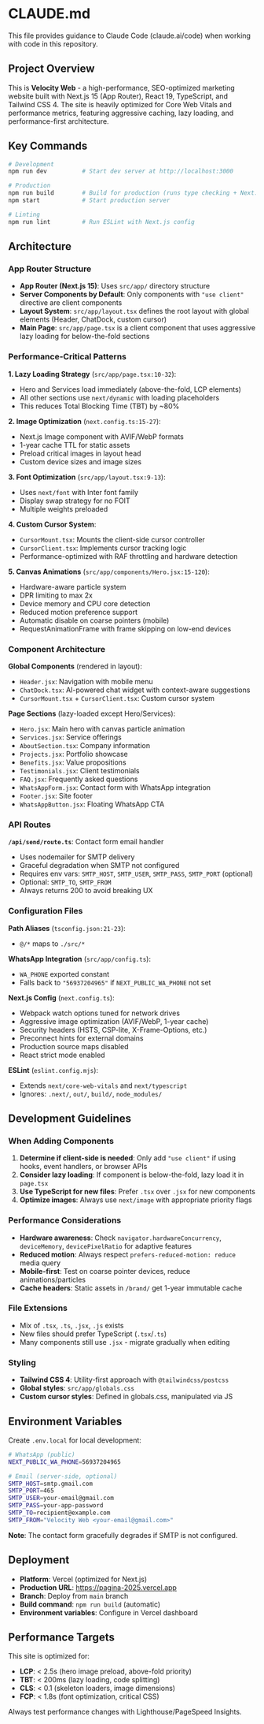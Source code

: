 # CLAUDE.md

This file provides guidance to Claude Code (claude.ai/code) when working with code in this repository.

## Project Overview

This is **Velocity Web** - a high-performance, SEO-optimized marketing website built with Next.js 15 (App Router), React 19, TypeScript, and Tailwind CSS 4. The site is heavily optimized for Core Web Vitals and performance metrics, featuring aggressive caching, lazy loading, and performance-first architecture.

## Key Commands

```bash
# Development
npm run dev          # Start dev server at http://localhost:3000

# Production
npm run build        # Build for production (runs type checking + Next.js build)
npm start            # Start production server

# Linting
npm run lint         # Run ESLint with Next.js config
```

## Architecture

### App Router Structure
- **App Router (Next.js 15)**: Uses `src/app/` directory structure
- **Server Components by Default**: Only components with `"use client"` directive are client components
- **Layout System**: `src/app/layout.tsx` defines the root layout with global elements (Header, ChatDock, custom cursor)
- **Main Page**: `src/app/page.tsx` is a client component that uses aggressive lazy loading for below-the-fold sections

### Performance-Critical Patterns

**1. Lazy Loading Strategy** (`src/app/page.tsx:10-32`):
- Hero and Services load immediately (above-the-fold, LCP elements)
- All other sections use `next/dynamic` with loading placeholders
- This reduces Total Blocking Time (TBT) by ~80%

**2. Image Optimization** (`next.config.ts:15-27`):
- Next.js Image component with AVIF/WebP formats
- 1-year cache TTL for static assets
- Preload critical images in layout head
- Custom device sizes and image sizes

**3. Font Optimization** (`src/app/layout.tsx:9-13`):
- Uses `next/font` with Inter font family
- Display swap strategy for no FOIT
- Multiple weights preloaded

**4. Custom Cursor System**:
- `CursorMount.tsx`: Mounts the client-side cursor controller
- `CursorClient.tsx`: Implements cursor tracking logic
- Performance-optimized with RAF throttling and hardware detection

**5. Canvas Animations** (`src/app/components/Hero.jsx:15-120`):
- Hardware-aware particle system
- DPR limiting to max 2x
- Device memory and CPU core detection
- Reduced motion preference support
- Automatic disable on coarse pointers (mobile)
- RequestAnimationFrame with frame skipping on low-end devices

### Component Architecture

**Global Components** (rendered in layout):
- `Header.jsx`: Navigation with mobile menu
- `ChatDock.tsx`: AI-powered chat widget with context-aware suggestions
- `CursorMount.tsx` + `CursorClient.tsx`: Custom cursor system

**Page Sections** (lazy-loaded except Hero/Services):
- `Hero.jsx`: Main hero with canvas particle animation
- `Services.jsx`: Service offerings
- `AboutSection.tsx`: Company information
- `Projects.jsx`: Portfolio showcase
- `Benefits.jsx`: Value propositions
- `Testimonials.jsx`: Client testimonials
- `FAQ.jsx`: Frequently asked questions
- `WhatsAppForm.jsx`: Contact form with WhatsApp integration
- `Footer.jsx`: Site footer
- `WhatsAppButton.jsx`: Floating WhatsApp CTA

### API Routes

**`/api/send/route.ts`**: Contact form email handler
- Uses nodemailer for SMTP delivery
- Graceful degradation when SMTP not configured
- Requires env vars: `SMTP_HOST`, `SMTP_USER`, `SMTP_PASS`, `SMTP_PORT` (optional)
- Optional: `SMTP_TO`, `SMTP_FROM`
- Always returns 200 to avoid breaking UX

### Configuration Files

**Path Aliases** (`tsconfig.json:21-23`):
- `@/*` maps to `./src/*`

**WhatsApp Integration** (`src/app/config.ts`):
- `WA_PHONE` exported constant
- Falls back to `"56937204965"` if `NEXT_PUBLIC_WA_PHONE` not set

**Next.js Config** (`next.config.ts`):
- Webpack watch options tuned for network drives
- Aggressive image optimization (AVIF/WebP, 1-year cache)
- Security headers (HSTS, CSP-lite, X-Frame-Options, etc.)
- Preconnect hints for external domains
- Production source maps disabled
- React strict mode enabled

**ESLint** (`eslint.config.mjs`):
- Extends `next/core-web-vitals` and `next/typescript`
- Ignores: `.next/`, `out/`, `build/`, `node_modules/`

## Development Guidelines

### When Adding Components
1. **Determine if client-side is needed**: Only add `"use client"` if using hooks, event handlers, or browser APIs
2. **Consider lazy loading**: If component is below-the-fold, lazy load it in `page.tsx`
3. **Use TypeScript for new files**: Prefer `.tsx` over `.jsx` for new components
4. **Optimize images**: Always use `next/image` with appropriate priority flags

### Performance Considerations
- **Hardware awareness**: Check `navigator.hardwareConcurrency`, `deviceMemory`, `devicePixelRatio` for adaptive features
- **Reduced motion**: Always respect `prefers-reduced-motion: reduce` media query
- **Mobile-first**: Test on coarse pointer devices, reduce animations/particles
- **Cache headers**: Static assets in `/brand/` get 1-year immutable cache

### File Extensions
- Mix of `.tsx`, `.ts`, `.jsx`, `.js` exists
- New files should prefer TypeScript (`.tsx`/`.ts`)
- Many components still use `.jsx` - migrate gradually when editing

### Styling
- **Tailwind CSS 4**: Utility-first approach with `@tailwindcss/postcss`
- **Global styles**: `src/app/globals.css`
- **Custom cursor styles**: Defined in globals.css, manipulated via JS

## Environment Variables

Create `.env.local` for local development:

```bash
# WhatsApp (public)
NEXT_PUBLIC_WA_PHONE=56937204965

# Email (server-side, optional)
SMTP_HOST=smtp.gmail.com
SMTP_PORT=465
SMTP_USER=your-email@gmail.com
SMTP_PASS=your-app-password
SMTP_TO=recipient@example.com
SMTP_FROM="Velocity Web <your-email@gmail.com>"
```

**Note**: The contact form gracefully degrades if SMTP is not configured.

## Deployment

- **Platform**: Vercel (optimized for Next.js)
- **Production URL**: https://pagina-2025.vercel.app
- **Branch**: Deploy from `main` branch
- **Build command**: `npm run build` (automatic)
- **Environment variables**: Configure in Vercel dashboard

## Performance Targets

This site is optimized for:
- **LCP**: < 2.5s (hero image preload, above-fold priority)
- **TBT**: < 200ms (lazy loading, code splitting)
- **CLS**: < 0.1 (skeleton loaders, image dimensions)
- **FCP**: < 1.8s (font optimization, critical CSS)

Always test performance changes with Lighthouse/PageSpeed Insights.
